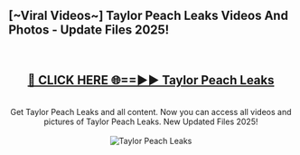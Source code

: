 <h2>[~Viral Videos~] Taylor Peach Leaks Videos And Photos - Update Files 2025!</h2>
<br>
<div align="center">
<h2><a href="https://top-ai-tools.click/QrbHav" rel="nofollow">🔴 CLICK HERE 🌐==►► Taylor Peach Leaks</a></h2>
<br>
Get Taylor Peach Leaks and all content. Now you can access all videos and pictures of Taylor Peach Leaks. New Updated Files 2025!
<br>
<br>
<a href="https://top-ai-tools.click/QrbHav" rel="nofollow" data-target="animated-image.originalLink"><img src="https://i.ibb.co.com/WyWwxjT/player-gif2.gif" alt="Taylor Peach Leaks" style="max-width: 100%; display: inline-block;" data-target="animated-image.originalImage"></a>
</div>
<br>